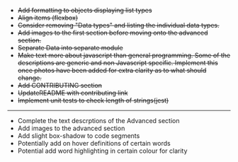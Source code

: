 - ~~Add formatting to objects displaying list types~~
- ~~Align items (flexbox)~~
- ~~Consider removing "Data types" and listing the individual data types.~~
- ~~Add images to the first section before moving onto the advanced section.~~
- ~~Separate Data into separate module~~
- ~~Make text more about javascript than general programming. Some of the descriptions are generic and non Javascript specific.
  Implement this once photos have been added for extra clarity as to what should change.~~
- ~~Add CONTRIBUTING section~~
- ~~UpdateREADME with contributing link~~
- ~~Implement unit tests to check length of strings(jest)~~

---

- Complete the text descrptions of the Advanced section
- Add images to the advanced section
- Add slight box-shadow to code segments
- Potentially add on hover definitions of certain words
- Potential add word highlighting in certain colour for clarity
